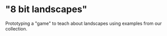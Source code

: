 # "8 bit landscapes"

Prototyping a "game" to teach about landscapes using examples from our
collection.
